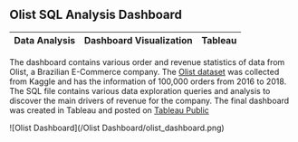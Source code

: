 ## Olist SQL Analysis Dashboard
| Data Analysis | Dashboard Visualization | Tableau
| :---: | :---: | :---: |

The dashboard contains various order and revenue statistics of data from Olist, a Brazilian E-Commerce company. The [Olist dataset](https://www.kaggle.com/datasets/olistbr/brazilian-ecommerce) was collected from Kaggle and has the information of 100,000 orders from 2016 to 2018. The SQL file contains various data exploration queries and analysis to discover the main drivers of revenue for the company. The final dashboard was created in Tableau and posted on [Tableau Public](https://public.tableau.com/app/profile/david.shin8483/viz/olist_dashboard/Dashboard1)

![Olist Dashboard](/Olist Dashboard/olist_dashboard.png)
